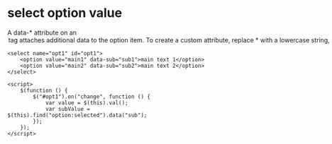 # select option value 

A data-* attribute on an <option> tag attaches additional data to the option item.
To create a custom attribute, replace * with a lowercase string, such as data-id, data-status, or data-location.
  
````
<select name="opt1" id="opt1">
    <option value="main1" data-sub="sub1">main text 1</option>
    <option value="main2" data-sub="sub2">main text 2</option>
</select>

<script>
    $(function () {
        $("#opt1").on("change", function () {
            var value = $(this).val();
            var subValue = $(this).find("option:selected").data("sub");
        });
    });
</script>
````

